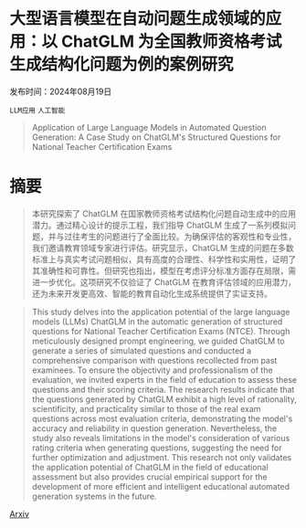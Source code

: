 # 大型语言模型在自动问题生成领域的应用：以 ChatGLM 为全国教师资格考试生成结构化问题为例的案例研究

发布时间：2024年08月19日

`LLM应用` `人工智能`

> Application of Large Language Models in Automated Question Generation: A Case Study on ChatGLM's Structured Questions for National Teacher Certification Exams

# 摘要

> 本研究探索了 ChatGLM 在国家教师资格考试结构化问题自动生成中的应用潜力。通过精心设计的提示工程，我们指导 ChatGLM 生成了一系列模拟问题，并与过往考生的问题进行了全面比较。为确保评估的客观性和专业性，我们邀请教育领域专家进行评估。研究显示，ChatGLM 生成的问题在多数标准上与真实考试问题相似，具有高度的合理性、科学性和实用性，证明了其准确性和可靠性。但研究也指出，模型在考虑评分标准方面存在局限，需进一步优化。这项研究不仅验证了 ChatGLM 在教育评估领域的应用潜力，还为未来开发更高效、智能的教育自动化生成系统提供了实证支持。

> This study delves into the application potential of the large language models (LLMs) ChatGLM in the automatic generation of structured questions for National Teacher Certification Exams (NTCE). Through meticulously designed prompt engineering, we guided ChatGLM to generate a series of simulated questions and conducted a comprehensive comparison with questions recollected from past examinees. To ensure the objectivity and professionalism of the evaluation, we invited experts in the field of education to assess these questions and their scoring criteria. The research results indicate that the questions generated by ChatGLM exhibit a high level of rationality, scientificity, and practicality similar to those of the real exam questions across most evaluation criteria, demonstrating the model's accuracy and reliability in question generation. Nevertheless, the study also reveals limitations in the model's consideration of various rating criteria when generating questions, suggesting the need for further optimization and adjustment. This research not only validates the application potential of ChatGLM in the field of educational assessment but also provides crucial empirical support for the development of more efficient and intelligent educational automated generation systems in the future.

[Arxiv](https://arxiv.org/abs/2408.09982)
